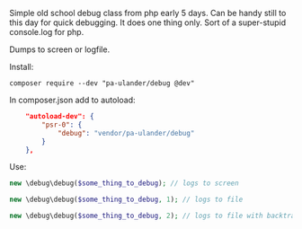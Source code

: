 Simple old school debug class from php early 5 days. Can be handy still to this day for quick debugging.
It does one thing only. Sort of a super-stupid console.log for php.

Dumps to screen or logfile.

Install:
```
composer require --dev "pa-ulander/debug @dev"
```

In composer.json add to autoload:
```json
    "autoload-dev": {
        "psr-0": {
            "debug": "vendor/pa-ulander/debug"
        }
    },
```

Use:
```php
new \debug\debug($some_thing_to_debug); // logs to screen

new \debug\debug($some_thing_to_debug, 1); // logs to file

new \debug\debug($some_thing_to_debug, 2); // logs to file with backtrace
```

